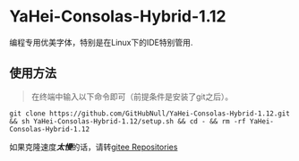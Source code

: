 # YaHei-Consolas-Hybrid-1.12
编程专用优美字体，特别是在Linux下的IDE特别管用.

## 使用方法
> 在终端中输入以下命令即可（前提条件是安装了git之后）。

```shell
git clone https://github.com/GitHubNull/YaHei-Consolas-Hybrid-1.12.git && sh YaHei-Consolas-Hybrid-1.12/setup.sh && cd - && rm -rf YaHei-Consolas-Hybrid-1.12
```

如果克隆速度***太慢***的话，请转[gitee Repositories](https://gitee.com/a42/YaHei-Consolas-Hybrid-1.12 "gitee.com Repositories
")
